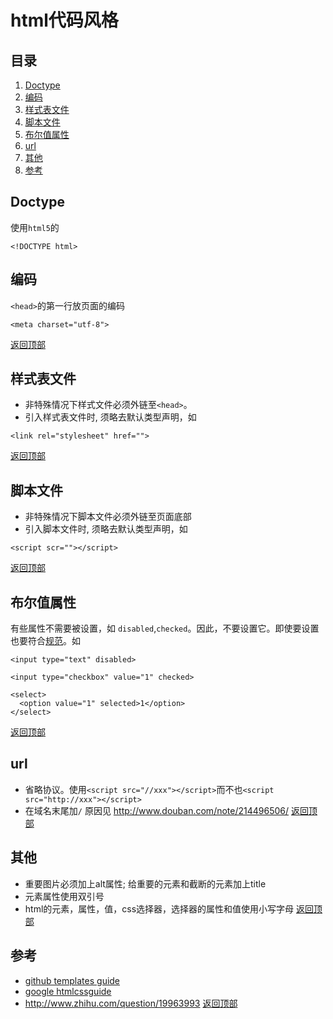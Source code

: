 # html代码风格
## <a name='TOC'>目录</a>
1. [Doctype](#doctype)
1. [编码](#charset)
1. [样式表文件](#css)
1. [脚本文件](#js)
1. [布尔值属性](#bool-attr)
1. [url](#url)
1. [其他](#other)
1. [参考](#reference)

## <a name='doctype'>Doctype</a>
使用`html5`的
```
<!DOCTYPE html>
```

## <a name='charset'>编码</a>
`<head>`的第一行放页面的编码
```
<meta charset="utf-8">
```
[返回顶部](#TOC)

## <a name='css'>样式表文件</a>
* 非特殊情况下样式文件必须外链至`<head>`。
* 引入样式表文件时, 须略去默认类型声明，如
```
<link rel="stylesheet" href="">
```
[返回顶部](#TOC)

## <a name='js'>脚本文件</a>
* 非特殊情况下脚本文件必须外链至页面底部
* 引入脚本文件时, 须略去默认类型声明，如
```
<script scr=""></script>
```
[返回顶部](#TOC)


## <a name='bool-attr'>布尔值属性</a>
有些属性不需要被设置，如 `disabled`,`checked`。因此，不要设置它。即使要设置也要符合[规范](http://www.whatwg.org/specs/web-apps/current-work/multipage/common-microsyntaxes.html#boolean-attributes)。如

```
<input type="text" disabled>

<input type="checkbox" value="1" checked>

<select>
  <option value="1" selected>1</option>
</select>
```
[返回顶部](#TOC)

## <a name='url'>url</a>
* 省略协议。使用`<script src="//xxx"></script>`而不也`<script src="http://xxx"></script>`
* 在域名末尾加`/` 原因见 http://www.douban.com/note/214496506/
[返回顶部](#TOC)

## <a name='other'>其他</a>
* 重要图片必须加上alt属性; 给重要的元素和截断的元素加上title
* 元素属性使用双引号
* html的元素，属性，值，css选择器，选择器的属性和值使用小写字母
[返回顶部](#TOC)

## <a name='reference'>参考</a>
* [github templates guide](https://github.com/styleguide/templates)
* [google htmlcssguide](http://google-styleguide.googlecode.com/svn/trunk/htmlcssguide.xml)
* http://www.zhihu.com/question/19963993
[返回顶部](#TOC)
